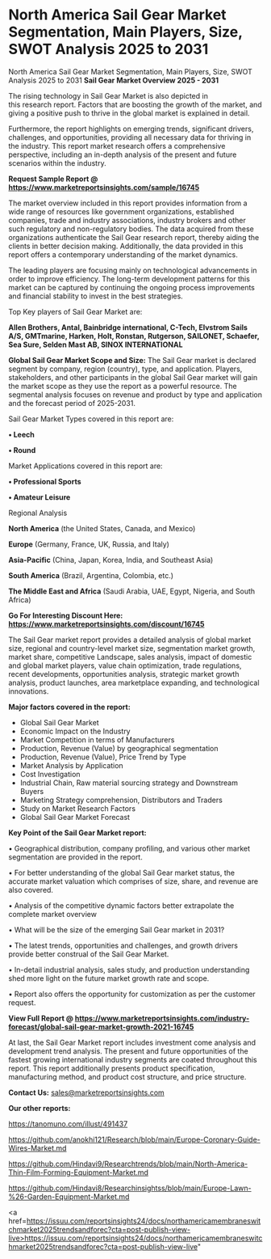 # North America Sail Gear Market Segmentation, Main Players, Size, SWOT Analysis 2025 to 2031
North America Sail Gear Market Segmentation, Main Players, Size, SWOT Analysis 2025 to 2031
<Strong> Sail Gear Market Overview 2025 - 2031</strong>

The rising technology in Sail Gear Market is also depicted in this research report. Factors that are boosting the growth of the market, and giving a positive push to thrive in the global market is explained in detail.

Furthermore, the report highlights on emerging trends, significant drivers, challenges, and opportunities, providing all necessary data for thriving in the industry. This report market research offers a comprehensive perspective, including an in-depth analysis of the present and future scenarios within the industry.

<strong>Request Sample Report @ <a href=https://www.marketreportsinsights.com/sample/16745>https://www.marketreportsinsights.com/sample/16745</a></strong>

The market overview included in this report provides information from a wide range of resources like government organizations, established companies, trade and industry associations, industry brokers and other such regulatory and non-regulatory bodies. The data acquired from these organizations authenticate the Sail Gear research report, thereby aiding the clients in better decision making. Additionally, the data provided in this report offers a contemporary understanding of the market dynamics.

The leading players are focusing mainly on technological advancements in order to improve efficiency. The long-term development patterns for this market can be captured by continuing the ongoing process improvements and financial stability to invest in the best strategies.

Top Key players of Sail Gear Market are:

<strong>Allen Brothers, Antal, Bainbridge international, C-Tech, Elvstrom Sails A/S, GMTmarine, Harken, Holt, Ronstan, Rutgerson, SAILONET, Schaefer, Sea Sure, Selden Mast AB, SINOX INTERNATIONAL</strong>

<strong><b>Global Sail Gear Market Scope and Size:</b></strong>
The Sail Gear market is declared segment by company, region (country), type, and application. Players, stakeholders, and other participants in the global Sail Gear market will gain the market scope as they use the report as a powerful resource. The segmental analysis focuses on revenue and product by type and application and the forecast period of 2025-2031.

Sail Gear Market Types covered in this report are:

<strong>• Leech

• Round</strong>

Market Applications covered in this report are:

<strong>• Professional Sports

• Amateur Leisure</strong> 

Regional Analysis

<strong>North America</strong> (the United States, Canada, and Mexico)

<strong>Europe</strong> (Germany, France, UK, Russia, and Italy)

<strong>Asia-Pacific</strong> (China, Japan, Korea, India, and Southeast Asia)

<strong>South America</strong> (Brazil, Argentina, Colombia, etc.)

<strong>The Middle East and Africa</strong> (Saudi Arabia, UAE, Egypt, Nigeria, and South Africa)

<strong>Go For Interesting Discount Here: <a href=https://www.marketreportsinsights.com/discount/16745>https://www.marketreportsinsights.com/discount/16745</a></strong>

The Sail Gear market report provides a detailed analysis of global market size, regional and country-level market size, segmentation market growth, market share, competitive Landscape, sales analysis, impact of domestic and global market players, value chain optimization, trade regulations, recent developments, opportunities analysis, strategic market growth analysis, product launches, area marketplace expanding, and technological innovations.

<strong><b>Major factors covered in the report:</b></strong>
<ul>
  <li>Global Sail Gear Market </li>
  <li>Economic Impact on the Industry</li>
  <li>Market Competition in terms of Manufacturers</li>
  <li>Production, Revenue (Value) by geographical segmentation</li>
  <li>Production, Revenue (Value), Price Trend by Type</li>
  <li>Market Analysis by Application</li>
  <li>Cost Investigation</li>
  <li>Industrial Chain, Raw material sourcing strategy and Downstream Buyers</li>
  <li>Marketing Strategy comprehension, Distributors and Traders</li>
  <li>Study on Market Research Factors</li>
  <li>Global Sail Gear Market Forecast</li>
</ul>

<strong><b>Key Point of the Sail Gear Market report:</b></strong>

• Geographical distribution, company profiling, and various other market segmentation are provided in the report.

• For better understanding of the global Sail Gear market status, the accurate market valuation which comprises of size, share, and revenue are also covered.

• Analysis of the competitive dynamic factors better extrapolate the complete market overview

• What will be the size of the emerging Sail Gear market in 2031?

• The latest trends, opportunities and challenges, and growth drivers provide better construal of the Sail Gear Market.

• In-detail industrial analysis, sales study, and production understanding shed more light on the future market growth rate and scope.

• Report also offers the opportunity for customization as per the customer request.

<strong><b>View Full Report @ <a href=https://www.marketreportsinsights.com/industry-forecast/global-sail-gear-market-growth-2021-16745>https://www.marketreportsinsights.com/industry-forecast/global-sail-gear-market-growth-2021-16745</a></b></strong>


At last, the Sail Gear Market report includes investment come analysis and development trend analysis. The present and future opportunities of the fastest growing international industry segments are coated throughout this report. This report additionally presents product specification, manufacturing method, and product cost structure, and price structure.

<strong>Contact Us:</strong>
sales@marketreportsinsights.com

<strong>Our other reports:</strong>

<a href=https://tanomuno.com/illust/491437>https://tanomuno.com/illust/491437</a>

<a href=https://github.com/anokhi121/Research/blob/main/Europe-Coronary-Guide-Wires-Market.md>https://github.com/anokhi121/Research/blob/main/Europe-Coronary-Guide-Wires-Market.md</a>

<a href=https://github.com/Hindavi9/Researchtrends/blob/main/North-America-Thin-Film-Forming-Equipment-Market.md>https://github.com/Hindavi9/Researchtrends/blob/main/North-America-Thin-Film-Forming-Equipment-Market.md</a>

<a href=https://github.com/Hindavi8/Researchinsightss/blob/main/Europe-Lawn-%26-Garden-Equipment-Market.md>https://github.com/Hindavi8/Researchinsightss/blob/main/Europe-Lawn-%26-Garden-Equipment-Market.md</a>

<a href=https://issuu.com/reportsinsights24/docs/northamericamembraneswitchmarket2025trendsandforec?cta=post-publish-view-live>https://issuu.com/reportsinsights24/docs/northamericamembraneswitchmarket2025trendsandforec?cta=post-publish-view-live</a>"
